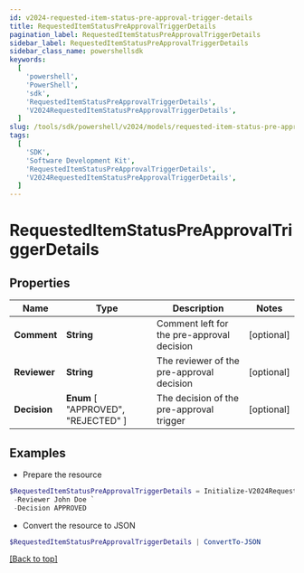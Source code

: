 ```yaml
---
id: v2024-requested-item-status-pre-approval-trigger-details
title: RequestedItemStatusPreApprovalTriggerDetails
pagination_label: RequestedItemStatusPreApprovalTriggerDetails
sidebar_label: RequestedItemStatusPreApprovalTriggerDetails
sidebar_class_name: powershellsdk
keywords:
  [
    'powershell',
    'PowerShell',
    'sdk',
    'RequestedItemStatusPreApprovalTriggerDetails',
    'V2024RequestedItemStatusPreApprovalTriggerDetails',
  ]
slug: /tools/sdk/powershell/v2024/models/requested-item-status-pre-approval-trigger-details
tags:
  [
    'SDK',
    'Software Development Kit',
    'RequestedItemStatusPreApprovalTriggerDetails',
    'V2024RequestedItemStatusPreApprovalTriggerDetails',
  ]
---
```


# RequestedItemStatusPreApprovalTriggerDetails

## Properties

| Name | Type | Description | Notes |
| --- | --- | --- | --- |
| **Comment** | **String** | Comment left for the pre-approval decision | [optional] |
| **Reviewer** | **String** | The reviewer of the pre-approval decision | [optional] |
| **Decision** | **Enum** [ "APPROVED", "REJECTED" ] | The decision of the pre-approval trigger | [optional] |

## Examples

- Prepare the resource

```powershell
$RequestedItemStatusPreApprovalTriggerDetails = Initialize-V2024RequestedItemStatusPreApprovalTriggerDetails  -Comment Access is Approved `
 -Reviewer John Doe `
 -Decision APPROVED
```

- Convert the resource to JSON

```powershell
$RequestedItemStatusPreApprovalTriggerDetails | ConvertTo-JSON
```

[[Back to top]](#)
